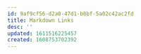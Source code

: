 ```yaml
---
id: 9af9cf56-d2a0-47d1-b8bf-5a02c42ac2fd
title: Markdown Links
desc: ''
updated: 1611516225457
created: 1608753702392
---
```

